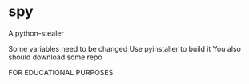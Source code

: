 # spy
A python-stealer

Some variables need to be changed 
Use pyinstaller to build it
You also should download some repo

FOR EDUCATIONAL PURPOSES
